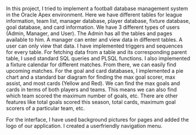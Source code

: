 In this project, I tried to implement a football database management system in the Oracle Apex environment. Here we have different tables for league information, team list, manager database, player database, fixture database, goal database, and card information. We have 3 different types of users (Admin, Manager, and User). The Admin has all the tables and pages available to him. A manager can enter and view data in different tables. A user can only view that data. I have implemented triggers and sequences for every table. For fetching data from a table and its corresponding parent table, I used standard SQL queries and PLSQL functions. I also implemented a fixture calendar for different matches. From there, we can easily find upcoming matches. For the goal and card databases, I implemented a pie chart and a standard bar diagram for finding the max goal scorer, max assist, and most cards (Yellow and Red). We can find the max goals and cards in terms of both players and teams. This means we can also find which team scored the maximum number of goals, etc. There are other features like total goals scored this season, total cards, maximum goal scorers of a particular team, etc.

For the interface, I have used background pictures for pages and added the logo of our application. I created a userfriendly navigation menu.
